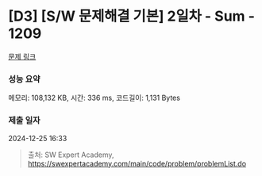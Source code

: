 # [D3] [S/W 문제해결 기본] 2일차 - Sum - 1209 

[문제 링크](https://swexpertacademy.com/main/code/problem/problemDetail.do?contestProbId=AV13_BWKACUCFAYh) 

### 성능 요약

메모리: 108,132 KB, 시간: 336 ms, 코드길이: 1,131 Bytes

### 제출 일자

2024-12-25 16:33



> 출처: SW Expert Academy, https://swexpertacademy.com/main/code/problem/problemList.do